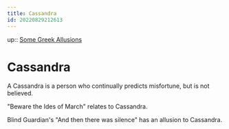 ```yaml
---
title: Cassandra
id: 20220829212613
---
```

up:: [Some Greek Allusions]([[20220829231509]])

# Cassandra
A Cassandra is a person who continually predicts misfortune, but is not believed. 

"Beware the Ides of March" relates to Cassandra.

Blind Guardian's "And then there was silence" has an allusion to Cassandra. 